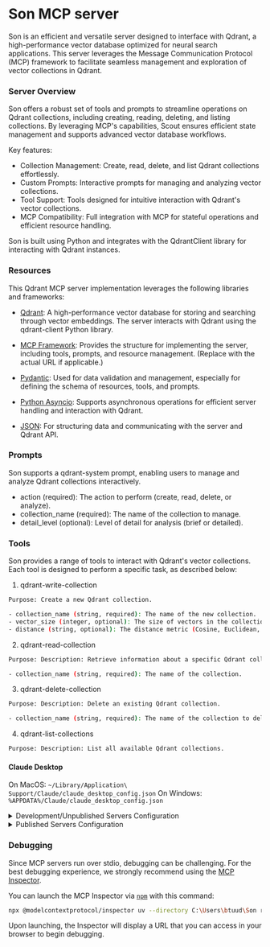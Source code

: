 # Son MCP server

Son is an efficient and versatile server designed to interface with Qdrant, a high-performance vector database optimized for neural search applications. This server leverages the Message Communication Protocol (MCP) framework to facilitate seamless management and exploration of vector collections in Qdrant.


### Server Overview
Son offers a robust set of tools and prompts to streamline operations on Qdrant collections, including creating, reading, deleting, and listing collections. By leveraging MCP's capabilities, Scout ensures efficient state management and supports advanced vector database workflows.

Key features:
  
- Collection Management: Create, read, delete, and list Qdrant collections effortlessly.
- Custom Prompts: Interactive prompts for managing and analyzing vector collections.
- Tool Support: Tools designed for intuitive interaction with Qdrant's vector collections.
- MCP Compatibility: Full integration with MCP for stateful operations and efficient resource handling.
  
Son is built using Python and integrates with the QdrantClient library for interacting with Qdrant instances.

### Resources

This Qdrant MCP server implementation leverages the following libraries and frameworks:

- [Qdrant](https://qdrant.tech/): A high-performance vector database for storing and searching through vector embeddings. The server interacts with Qdrant using the qdrant-client Python library.
  
- [MCP Framework](https://www.anthropic.com/news/model-context-protocol): Provides the structure for implementing the server, including tools, prompts, and resource management. (Replace with the actual URL if applicable.)
  
- [Pydantic](https://docs.pydantic.dev/latest/): Used for data validation and management, especially for defining the schema of resources, tools, and prompts.
  
- [Python Asyncio](https://www.geeksforgeeks.org/asyncio-in-python/): Supports asynchronous operations for efficient server handling and interaction with Qdrant.
  
- [JSON](https://www.w3schools.com/js/js_json_intro.asp): For structuring data and communicating with the server and Qdrant API.

### Prompts
Son supports a qdrant-system prompt, enabling users to manage and analyze Qdrant collections interactively.

- action (required): The action to perform (create, read, delete, or analyze).
- collection_name (required): The name of the collection to manage.
- detail_level (optional): Level of detail for analysis (brief or detailed).

### Tools
Son provides a range of tools to interact with Qdrant's vector collections. Each tool is designed to perform a specific task, as described below:

1. qdrant-write-collection
```bash
Purpose: Create a new Qdrant collection.

- collection_name (string, required): The name of the new collection.
- vector_size (integer, optional): The size of vectors in the collection (default: 384).
- distance (string, optional): The distance metric (Cosine, Euclidean, or Dot; default: Cosine).

```

2. qdrant-read-collection
```bash
Purpose: Description: Retrieve information about a specific Qdrant collection.

- collection_name (string, required): The name of the collection.
```

3. qdrant-delete-collection
```bash
Purpose: Description: Delete an existing Qdrant collection.

- collection_name (string, required): The name of the collection to delete.
```

4. qdrant-list-collections
```bash
Purpose: Description: List all available Qdrant collections.

```

#### Claude Desktop

On MacOS: `~/Library/Application\ Support/Claude/claude_desktop_config.json`
On Windows: `%APPDATA%/Claude/claude_desktop_config.json`

<details>
  <summary>Development/Unpublished Servers Configuration</summary>
  ```
  "mcpServers": {
    "Son": {
      "command": "uv",
      "args": [
        "--directory",
        "C:\Users\btuud\Son",
        "run",
        "Son"
      ]
    }
  }
  ```
</details>

<details>
  <summary>Published Servers Configuration</summary>
  ```
  "mcpServers": {
    "Son": {
      "command": "uvx",
      "args": [
        "Son"
      ]
    }
  }
  ```
</details>


### Debugging

Since MCP servers run over stdio, debugging can be challenging. For the best debugging
experience, we strongly recommend using the [MCP Inspector](https://github.com/modelcontextprotocol/inspector).


You can launch the MCP Inspector via [`npm`](https://docs.npmjs.com/downloading-and-installing-node-js-and-npm) with this command:

```bash
npx @modelcontextprotocol/inspector uv --directory C:\Users\btuud\Son run son
```


Upon launching, the Inspector will display a URL that you can access in your browser to begin debugging.
